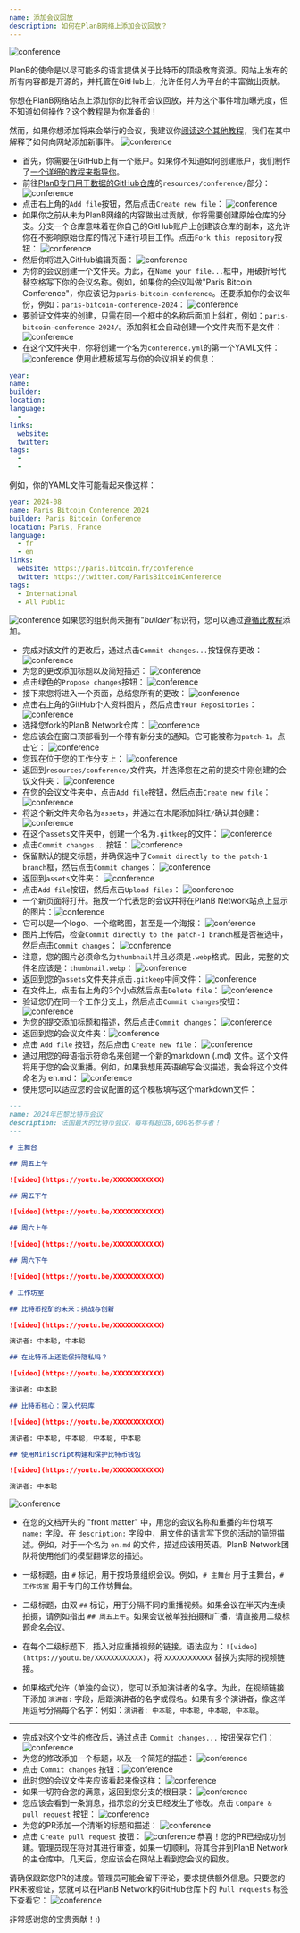 ```yaml
---
name: 添加会议回放
description: 如何在PlanB网络上添加会议回放？
---
```

![conference](assets/cover.webp)

PlanB的使命是以尽可能多的语言提供关于比特币的顶级教育资源。网站上发布的所有内容都是开源的，并托管在GitHub上，允许任何人为平台的丰富做出贡献。

你想在PlanB网络站点上添加你的比特币会议回放，并为这个事件增加曝光度，但不知道如何操作？这个教程是为你准备的！

然而，如果你想添加将来会举行的会议，我建议你[阅读这个其他教程](https://planb.network/tutorials/contribution/resource/add-event-1d3df554-c2d8-4e93-853f-58f672c5e097)，我们在其中解释了如何向网站添加新事件。
![conference](assets/01.webp)
- 首先，你需要在GitHub上有一个账户。如果你不知道如何创建账户，我们制作了[一个详细的教程来指导你](https://planb.network/tutorials/contribution/others/create-github-account-a75fc39d-f0d0-44dc-9cd5-cd94aee0c07c)。
- 前往[PlanB专门用于数据的GitHub仓库](https://github.com/PlanB-Network/bitcoin-educational-content/tree/dev/resources/conference)的`resources/conference/`部分：
![conference](assets/02.webp)
- 点击右上角的`Add file`按钮，然后点击`Create new file`：
![conference](assets/03.webp)
- 如果你之前从未为PlanB网络的内容做出过贡献，你将需要创建原始仓库的分支。分支一个仓库意味着在你自己的GitHub账户上创建该仓库的副本，这允许你在不影响原始仓库的情况下进行项目工作。点击`Fork this repository`按钮：
![conference](assets/04.webp)
- 然后你将进入GitHub编辑页面：
![conference](assets/05.webp)
- 为你的会议创建一个文件夹。为此，在`Name your file...`框中，用破折号代替空格写下你的会议名称。例如，如果你的会议叫做"Paris Bitcoin Conference"，你应该记为`paris-bitcoin-conference`。还要添加你的会议年份，例如：`paris-bitcoin-conference-2024`：
![conference](assets/06.webp)
- 要验证文件夹的创建，只需在同一个框中的名称后面加上斜杠，例如：`paris-bitcoin-conference-2024/`。添加斜杠会自动创建一个文件夹而不是文件：
![conference](assets/07.webp)
- 在这个文件夹中，你将创建一个名为`conference.yml`的第一个YAML文件：
![conference](assets/08.webp)
使用此模板填写与你的会议相关的信息：
```yaml
year: 
name: 
builder: 
location: 
language: 
  - 
links:
  website: 
  twitter: 
tags: 
  - 
  - 
```

例如，你的YAML文件可能看起来像这样：

```yaml
year: 2024-08
name: Paris Bitcoin Conference 2024
builder: Paris Bitcoin Conference
location: Paris, France
language: 
  - fr
  - en
links:
  website: https://paris.bitcoin.fr/conference
  twitter: https://twitter.com/ParisBitcoinConference
tags: 
  - International
  - All Public
```

![conference](assets/09.webp)
如果您的组织尚未拥有"*builder*"标识符，您可以通过[遵循此教程](https://planb.network/tutorials/contribution/resource/add-builder-b5834c46-6dcc-4064-8d68-1ef529991d3d)添加。
- 完成对该文件的更改后，通过点击`Commit changes...`按钮保存更改：
![conference](assets/10.webp)
- 为您的更改添加标题以及简短描述：
![conference](assets/11.webp)
- 点击绿色的`Propose changes`按钮：
![conference](assets/12.webp)
- 接下来您将进入一个页面，总结您所有的更改：
![conference](assets/13.webp)
- 点击右上角的GitHub个人资料图片，然后点击`Your Repositories`：
![conference](assets/14.webp)
- 选择您fork的PlanB Network仓库：
![conference](assets/15.webp)
- 您应该会在窗口顶部看到一个带有新分支的通知。它可能被称为`patch-1`。点击它：
![conference](assets/16.webp)
- 您现在位于您的工作分支上：
![conference](assets/17.webp)
- 返回到`resources/conference/`文件夹，并选择您在之前的提交中刚创建的会议文件夹：
![conference](assets/18.webp)
- 在您的会议文件夹中，点击`Add file`按钮，然后点击`Create new file`：
![conference](assets/19.webp)
- 将这个新文件夹命名为`assets`，并通过在末尾添加斜杠`/`确认其创建：
![conference](assets/20.webp)
- 在这个`assets`文件夹中，创建一个名为`.gitkeep`的文件：
![conference](assets/21.webp)
- 点击`Commit changes...`按钮：
![conference](assets/22.webp)
- 保留默认的提交标题，并确保选中了`Commit directly to the patch-1 branch`框，然后点击`Commit changes`：
![conference](assets/23.webp)
- 返回到`assets`文件夹：
![conference](assets/24.webp)
- 点击`Add file`按钮，然后点击`Upload files`：
![conference](assets/25.webp)
- 一个新页面将打开。拖放一个代表您的会议并将在PlanB Network站点上显示的图片：![conference](assets/26.webp)
- 它可以是一个logo、一个缩略图，甚至是一个海报：
![conference](assets/27.webp)
- 图片上传后，检查`Commit directly to the patch-1 branch`框是否被选中，然后点击`Commit changes`：
![conference](assets/28.webp)
- 注意，您的图片必须命名为`thumbnail`并且必须是`.webp`格式。因此，完整的文件名应该是：`thumbnail.webp`：
![conference](assets/29.webp)
- 返回到您的`assets`文件夹并点击`.gitkeep`中间文件：
![conference](assets/30.webp)
- 在文件上，点击右上角的3个小点然后点击`Delete file`：
![conference](assets/31.webp)
- 验证您仍在同一个工作分支上，然后点击`Commit changes`按钮：
![conference](assets/32.webp)
- 为您的提交添加标题和描述，然后点击`Commit changes`：
![conference](assets/33.webp)
- 返回到您的会议文件夹：![conference](assets/34.webp)
- 点击 `Add file` 按钮，然后点击 `Create new file`：
![conference](assets/35.webp)
- 通过用您的母语指示符命名来创建一个新的markdown (.md) 文件。这个文件将用于您的会议重播。例如，如果我想用英语编写会议描述，我会将这个文件命名为 en.md：
![conference](assets/36.webp)
- 使用您可以适应您的会议配置的这个模板填写这个markdown文件：

```markdown
---
name: 2024年巴黎比特币会议
description: 法国最大的比特币会议，每年有超过8,000名参与者！
--- 

# 主舞台

## 周五上午

![video](https://youtu.be/XXXXXXXXXXXX)

## 周五下午

![video](https://youtu.be/XXXXXXXXXXXX)

## 周六上午

![video](https://youtu.be/XXXXXXXXXXXX)

## 周六下午

![video](https://youtu.be/XXXXXXXXXXXX)

# 工作坊室

## 比特币挖矿的未来：挑战与创新

![video](https://youtu.be/XXXXXXXXXXXX)

演讲者: 中本聪, 中本聪

## 在比特币上还能保持隐私吗？

![video](https://youtu.be/XXXXXXXXXXXX)

演讲者: 中本聪

## 比特币核心：深入代码库

![video](https://youtu.be/XXXXXXXXXXXX)

演讲者: 中本聪, 中本聪, 中本聪, 中本聪

## 使用Miniscript构建和保护比特币钱包

![video](https://youtu.be/XXXXXXXXXXXX)

演讲者: 中本聪
```

![conference](assets/37.webp)
- 在您的文档开头的 "front matter" 中，用您的会议名称和重播的年份填写 `name:` 字段。在 `description:` 字段中，用文件的语言写下您的活动的简短描述。例如，对于一个名为 `en.md` 的文件，描述应该用英语。PlanB Network团队将使用他们的模型翻译您的描述。
- 一级标题，由 `#` 标记，用于按场景组织会议。例如，`# 主舞台` 用于主舞台，`# 工作坊室` 用于专门的工作坊舞台。

- 二级标题，由双 `##` 标记，用于分隔不同的重播视频。如果会议在半天内连续拍摄，请例如指出 `## 周五上午`。如果会议被单独拍摄和广播，请直接用二级标题命名会议。

- 在每个二级标题下，插入对应重播视频的链接。语法应为：`![video](https://youtu.be/XXXXXXXXXXXX)`，将 `XXXXXXXXXXXX` 替换为实际的视频链接。

- 如果格式允许（单独的会议），您可以添加演讲者的名字。为此，在视频链接下添加 `演讲者:` 字段，后跟演讲者的名字或假名。如果有多个演讲者，像这样用逗号分隔每个名字：例如：`演讲者: 中本聪, 中本聪, 中本聪, 中本聪`。

---

- 完成对这个文件的修改后，通过点击 `Commit changes...` 按钮保存它们：
![conference](assets/38.webp)
- 为您的修改添加一个标题，以及一个简短的描述：
![conference](assets/39.webp)
- 点击 `Commit changes` 按钮：![conference](assets/40.webp)
- 此时您的会议文件夹应该看起来像这样：
![conference](assets/41.webp)
- 如果一切符合您的满意，返回到您分支的根目录：
![conference](assets/42.webp)
- 您应该会看到一条消息，指示您的分支已经发生了修改。点击 `Compare & pull request` 按钮：
![conference](assets/43.webp)
- 为您的PR添加一个清晰的标题和描述：
![conference](assets/44.webp)
- 点击 `Create pull request` 按钮：
![conference](assets/45.webp)
恭喜！您的PR已经成功创建。管理员现在将对其进行审查，如果一切顺利，将其合并到PlanB Network的主仓库中。几天后，您应该会在网站上看到您会议的回放。

请确保跟踪您PR的进度。管理员可能会留下评论，要求提供额外信息。只要您的PR未被验证，您就可以在PlanB Network的GitHub仓库下的 `Pull requests` 标签下查看它：
![conference](assets/46.webp)

非常感谢您的宝贵贡献！:)
